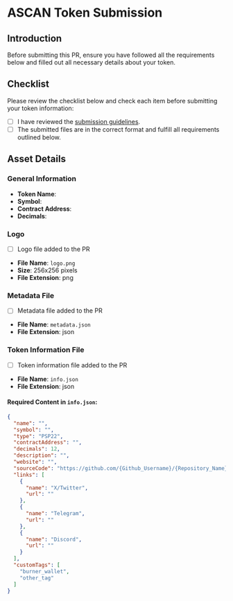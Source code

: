 # ASCAN Token Submission

## Introduction
Before submitting this PR, ensure you have followed all the requirements below and filled out all necessary details about your token.

## Checklist
Please review the checklist below and check each item before submitting your token information:

- [ ] I have reviewed the [submission guidelines](URL_to_guidelines).
- [ ] The submitted files are in the correct format and fulfill all requirements outlined below.

## Asset Details

### General Information
- **Token Name**: 
- **Symbol**: 
- **Contract Address**: 
- **Decimals**: 

### Logo
- [ ] Logo file added to the PR
- **File Name**: `logo.png`
- **Size**: 256x256 pixels
- **File Extension**: png

### Metadata File
- [ ] Metadata file added to the PR
- **File Name**: `metadata.json`
- **File Extension**: json

### Token Information File
- [ ] Token information file added to the PR
- **File Name**: `info.json`
- **File Extension**: json

#### Required Content in `info.json`:
```json
{
  "name": "",
  "symbol": "",
  "type": "PSP22",
  "contractAddress": "",
  "decimals": 12,
  "description": "",
  "website": "",
  "sourceCode": "https://github.com/{Github_Username}/{Repository_Name}/path/to/contract",
  "links": [
    {
      "name": "X/Twitter",
      "url": ""
    },
    {
      "name": "Telegram",
      "url": ""
    },
    {
      "name": "Discord",
      "url": ""
    }
  ],
  "customTags": [
    "burner_wallet",
    "other_tag"
  ]
}
```